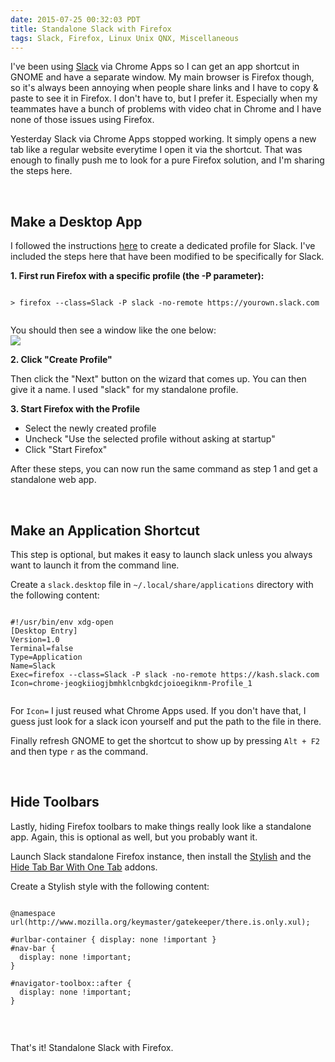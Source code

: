 ```yaml
---
date: 2015-07-25 00:32:03 PDT
title: Standalone Slack with Firefox
tags: Slack, Firefox, Linux Unix QNX, Miscellaneous
---
```

I've been using [Slack][1] via Chrome Apps so I can get an app shortcut in GNOME
and have a separate window. My main browser is Firefox though, so it's always
been annoying when people share links and I have to copy & paste to see it in
Firefox. I don't have to, but I prefer it. Especially when my teammates have a
bunch of problems with video chat in Chrome and I have none of those issues
using Firefox.

Yesterday Slack via Chrome Apps stopped working. It simply opens a new tab like
a regular website everytime I open it via the shortcut. That was enough to
finally push me to look for a pure Firefox solution, and I'm sharing the steps
here.

<br>

## **Make a Desktop App**

I followed the instructions [here][2] to create a dedicated profile for Slack.
I've included the steps here that have been modified to be specifically for
Slack.

**1. First run Firefox with a specific profile (the -P parameter):**
<pre><code class="bash">
> firefox --class=Slack -P slack -no-remote https://yourown.slack.com

</code></pre>

You should then see a window like the one below:  
<a href="//imagedatastore.appspot.com/ahBzfmltYWdlZGF0YXN0b3Jlcg4LEgVpbWFnZRj56vACDA" target="_blank"><img src="//imagedatastore.appspot.com/ahBzfmltYWdlZGF0YXN0b3Jlcg4LEgVpbWFnZRj56vACDA" class="centered"></a>

**2. Click "Create Profile"**

Then click the "Next" button on the wizard that comes up. You can then give it a
name. I used "slack" for my standalone profile.

**3. Start Firefox with the Profile**

 - Select the newly created profile
 - Uncheck "Use the selected profile without asking at startup"
 - Click "Start Firefox"

After these steps, you can now run the same command as step 1 and get a
standalone web app.

<br>

## **Make an Application Shortcut**

This step is optional, but makes it easy to launch slack unless you always want to
launch it from the command line.

Create a `slack.desktop` file in `~/.local/share/applications` directory with
the following content:
<pre><code class="ini">
#!/usr/bin/env xdg-open
[Desktop Entry]
Version=1.0
Terminal=false
Type=Application
Name=Slack
Exec=firefox --class=Slack -P slack -no-remote https://kash.slack.com
Icon=chrome-jeogkiiogjbmhklcnbgkdcjoioegiknm-Profile_1

</code></pre>

For `Icon=` I just reused what Chrome Apps used. If you don't have that, I guess
just look for a slack icon yourself and put the path to the file in there.

Finally refresh GNOME to get the shortcut to show up by pressing `Alt + F2` and
then type `r` as the command.

<br>

## **Hide Toolbars**

Lastly, hiding Firefox toolbars to make things really look like a standalone
app. Again, this is optional as well, but you probably want it.

Launch Slack standalone Firefox instance, then install the [Stylish][3] and the
[Hide Tab Bar With One Tab][4] addons.

Create a Stylish style with the following content:

<pre><code class="css">
@namespace url(http://www.mozilla.org/keymaster/gatekeeper/there.is.only.xul);

#urlbar-container { display: none !important }
#nav-bar {
  display: none !important;
}

#navigator-toolbox::after {
  display: none !important;
}

</code></pre>

<br>

That's it! Standalone Slack with Firefox.

  [1]: http://slack.com
  [2]: http://www.adercon.com/ac/node/38
  [3]: https://addons.mozilla.org/en-US/firefox/addon/stylish/?src=search
  [4]: https://addons.mozilla.org/en-US/firefox/addon/hide-tab-bar-with-one-tab/?src=ss
